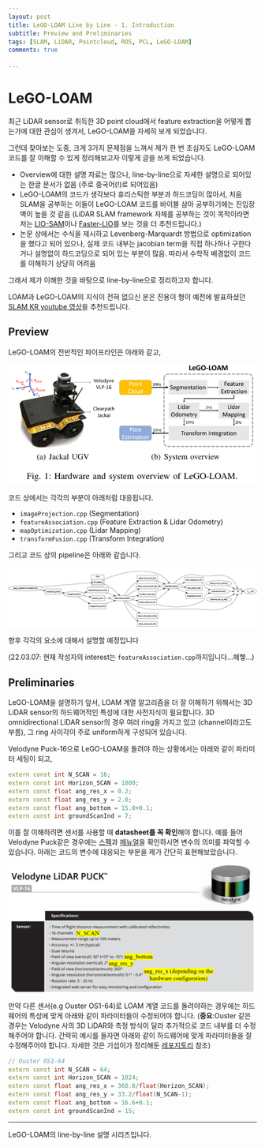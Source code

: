 ```yaml
---
layout: post
title: LeGO-LOAM Line by Line - 1. Introduction
subtitle: Preview and Preliminaries
tags: [SLAM, LiDAR, Pointcloud, ROS, PCL, LeGO-LOAM]
comments: true

---
```


# LeGO-LOAM



최근 LiDAR sensor로 취득한 3D point cloud에서 feature extraction을 어떻게 뽑는가에 대한 관심이 생겨서, LeGO-LOAM을 자세히 보게 되었습니다.

그런데 찾아보는 도중, 크게 3가지 문제점을 느껴서 제가 한 번 초심자도 LeGO-LOAM 코드를 잘 이해할 수 있게 정리해보고자 이렇게 글을 쓰게 되었습니다.

* Overview에 대한 설명 자료는 많으나, line-by-line으로 자세한 설명으로 되어있는 한글 문서가 없음 (주로 중국어(!)로 되어있음)
* LeGO-LOAM의 코드가 생각보다 휴리스틱한 부분과 하드코딩이 많아서, 처음 SLAM을 공부하는 이들이 LeGO-LOAM 코드를 바이블 삼아 공부하기에는 진입장벽이 높을 것 같음 (LiDAR SLAM framework 자체를 공부하는 것이 목적이라면 저는 [LIO-SAM](https://github.com/TixiaoShan/LIO-SAM)이나 [Faster-LIO](https://github.com/gaoxiang12/faster-lio)를 보는 것을 더 추천드립니다.)
* 논문 상에서는 수식을 제시하고 Levenberg-Marquardt 방법으로 optimization을 했다고 되어 있으나, 실제 코드 내부는 jacobian term을 직접 하나하나 구한다거나 설명없이 하드코딩으로 되어 있는 부분이 많음. 따라서 수학적 배경없이 코드를 이해하기 상당히 어려움

그래서 제가 이해한 것을 바탕으로 line-by-line으로 정리하고자 합니다.

LOAM과 LeGO-LOAM의 지식이 전혀 없으신 분은 진용이 형이 예전에 발표하셨던 [SLAM KR youtube 영상](https://www.youtube.com/watch?v=snPzNmcbCCQ&t=1589s)을 추천드립니다.

## Preview

LeGO-LOAM의 전반적인 파이프라인은 아래와 같고,

![](/img/lego_loam_w_robot.PNG)

코드 상에서는 각각의 부분이 아래처럼 대응됩니다.

* `imageProjection.cpp` (Segmentation)
* `featureAssociation.cpp` (Feature Extraction & Lidar Odometry)
* `mapOptimization.cpp` (Lidar Mapping)
* `transformFusion.cpp` (Transform Integration)

그리고 코드 상의 pipeline은 아래와 같습니다.

![](/img/lego_loam_overview.png)


향후 각각의 요소에 대해서 설명할 예정입니다 

(22.03.07: 현재 작성자의 interest는 `featureAssociation.cpp`까지입니다...헤헿...)

## Preliminaries

LeGO-LOAM을 설명하기 앞서, LOAM 계열 알고리즘을 더 잘 이해하기 위해서는 3D LiDAR sensor의 하드웨어적인 특성에 대한 사전지식이 필요합니다. 3D omnidirectional LiDAR sensor의 경우 여러 ring을 가지고 있고 (channel이라고도 부름), 그 ring 사이각이 주로 uniform하게 구성되어 있습니다.

Velodyne Puck-16으로 LeGO-LOAM을 돌려야 하는 상황에서는 아래와 같이 파라미터 세팅이 되고,

```cpp
extern const int N_SCAN = 16;
extern const int Horizon_SCAN = 1800;
extern const float ang_res_x = 0.2;
extern const float ang_res_y = 2.0;
extern const float ang_bottom = 15.0+0.1;
extern const int groundScanInd = 7;
```

이를 잘 이해하려면 센서를 사용할 때 **datasheet를 꼭 확인**해야 합니다. 예를 들어 Velodyne Puck같은 경우에는 [스펙](https://www.amtechs.co.jp/product/VLP-16-Puck.pdf)과 [메뉴얼](https://velodynelidar.com/wp-content/uploads/2019/12/63-9243-Rev-E-VLP-16-User-Manual.pdf)을 확인하시면 변수의 의미를 파악할 수 있습니다. 아래는 코드의 변수에 대응되는 부분을 제가 간단히 표현해보았습니다.

![](/img/lego_loam_vel_16.png)



만약 다른 센서(e.g Ouster OS1-64)로 LOAM 계열 코드를 돌려야하는 경우에는 하드웨어의 특성에 맞게 아래와 같이 파라미터들이 수정되어야 합니다.
(**중요**:Ouster 같은 경우는 Velodyne 사의 3D LiDAR와 측정 방식이 달라 추가적으로 코드 내부를 더 수정해주어야 합니다. 간략히 예시를 들자면 아래와 같이 하드웨어에 맞게 파라미터들을 잘 수정해주어야 합니다. 자세한 것은 기섭이가 정리해둔 [레포지토리](https://github.com/irapkaist/SC-LeGO-LOAM) 참조)

```cpp
// Ouster OS1-64
extern const int N_SCAN = 64;
extern const int Horizon_SCAN = 1024;
extern const float ang_res_x = 360.0/float(Horizon_SCAN);
extern const float ang_res_y = 33.2/float(N_SCAN-1);
extern const float ang_bottom = 16.6+0.1;
extern const int groundScanInd = 15;
```

---

LeGO-LOAM의 line-by-line 설명 시리즈입니다.
